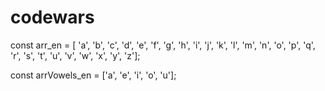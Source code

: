 # codewars

<p>const arr_en = [ 'a', 'b', 'c', 'd', 'e', 'f', 'g', 'h', 'i', 'j', 'k', 'l', 'm', 'n', 'o', 'p',
'q', 'r', 's', 't', 'u', 'v', 'w', 'x', 'y', 'z'];</p>
<p>const arrVowels_en = ['a', 'e', 'i', 'o', 'u'];</p>
